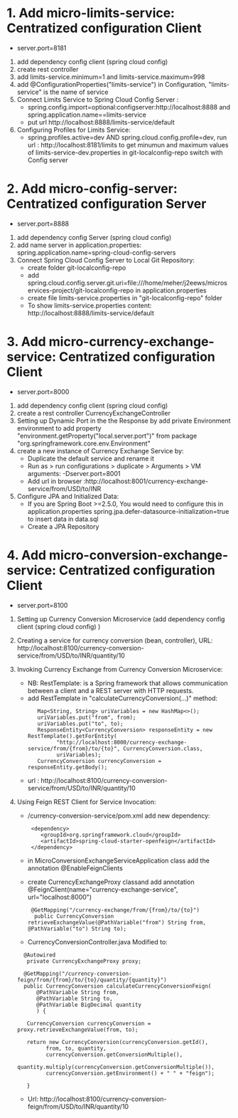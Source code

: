 # 1. Add micro-limits-service:  Centratized configuration Client #
  * server.port=8181
  1.  add dependency config client (spring cloud config)
  2. create rest controller
  3. add limits-service.minimum=1 and limits-service.maximum=998
  4. add @ConfigurationProperties("limits-service") in Configuration, "limits-service" is the name of service 
  5. Connect Limits Service to Spring Cloud Config Server :
     * spring.config.import=optional:configserver:http://localhost:8888 and spring.application.name==limits-service
     * put url http://localhost:8888/limits-service/default
  6. Configuring Profiles for Limits Service:
     * spring.profiles.active=dev AND spring.cloud.config.profile=dev,  run url : http://localhost:8181/limits to get minumun and maximum values of limits-service-dev.properties in git-localconfig-repo switch with Config server
  
# 2. Add micro-config-server: Centratized configuration Server #
  * server.port=8888
  1.  add dependency config Server (spring cloud config)
  2. add name server in application.properties:
  spring.application.name=spring-cloud-config-servers
  3. Connect Spring Cloud Config Server to Local Git Repository:
     * create folder git-localconfig-repo
     * add spring.cloud.config.server.git.uri=file:///home/meher/j2eews/microservices-project/git-localconfig-repo in application.properties
     * create  file limits-service.properties in "git-localconfig-repo" folder
     * To show limits-service.properties content: http://localhost:8888/limits-service/default
 
# 3. Add micro-currency-exchange-service:  Centratized configuration Client #  
  * server.port=8000
  1. add dependency config client (spring cloud config)  
  2. create a rest controller CurrencyExchangeController
  3. Setting up Dynamic Port in the the Response by add private Environment environment to add property "environment.getProperty("local.server.port")" from package "org.springframework.core.env.Environment"
  4. create a new instance of Currency Exchange Service by:
     * Duplicate the default service and rename it
     * Run as > run configurations > duplicate > Arguments > VM arguments: -Dserver.port=8001
     * Add url in browser :http://localhost:8001/currency-exchange-service/from/USD/to/INR
  5. Configure JPA and Initialized Data:
     * If you are Spring Boot >=2.5.0, You would need to configure this in application.properties spring.jpa.defer-datasource-initialization=true to insert data in data.sql
     * Create a JPA Repository
     
# 4. Add micro-conversion-exchange-service:  Centratized configuration Client #  
  * server.port=8100
  1. Setting up Currency Conversion Microservice (add dependency config client (spring cloud config) )
  2. Creating a service for currency conversion (bean, controller), URL: http://localhost:8100/currency-conversion-service/from/USD/to/INR/quantity/10
  3. Invoking Currency Exchange from Currency Conversion Microservice:
     - NB: RestTemplate: is a Spring framework that allows communication between a client and a REST server with HTTP requests.
     * add RestTemplate in "calculateCurrencyConversion(...)" method:
       ```  
          Map<String, String> uriVariables = new HashMap<>();
          uriVariables.put("from", from);
          uriVariables.put("to", to);
          ResponseEntity<CurrencyConversion> responseEntity = new RestTemplate().getForEntity(
                "http://localhost:8000/currency-exchange-service/from/{from}/to/{to}", CurrencyConversion.class,
                uriVariables);
          CurrencyConversion currencyConversion = responseEntity.getBody();
       ```   
      - url : http://localhost:8100/currency-conversion-service/from/USD/to/INR/quantity/10
  4. Using Feign REST Client for Service Invocation:   
     * /currency-conversion-service/pom.xml add new dependency:
		``` 
		 <dependency>
			<groupId>org.springframework.cloud</groupId>
			<artifactId>spring-cloud-starter-openfeign</artifactId>
		 </dependency>  
		 ```

     * in MicroConversionExchangeServiceApplication class add the annotation @EnableFeignClients
     * create CurrencyExchangeProxy classand add annotation @FeignClient(name="currency-exchange-service", url="localhost:8000")

         ```
          @GetMapping("/currency-exchange/from/{from}/to/{to}")
	       public CurrencyConversion retrieveExchangeValue(@PathVariable("from") String from, @PathVariable("to") String to);
	      ```
       
     * CurrencyConversionController.java Modified to:
     
      ```
        @Autowired
	     private CurrencyExchangeProxy proxy;
	
        @GetMapping("/currency-conversion-feign/from/{from}/to/{to}/quantity/{quantity}")
        public CurrencyConversion calculateCurrencyConversionFeign(
            @PathVariable String from,
            @PathVariable String to,
            @PathVariable BigDecimal quantity
            ) {
               
         CurrencyConversion currencyConversion = proxy.retrieveExchangeValue(from, to);
         
         return new CurrencyConversion(currencyConversion.getId(), 
               from, to, quantity, 
               currencyConversion.getConversionMultiple(), 
               quantity.multiply(currencyConversion.getConversionMultiple()), 
               currencyConversion.getEnvironment() + " " + "feign");
         
         }
      ``` 
  
      * Url: http://localhost:8100/currency-conversion-feign/from/USD/to/INR/quantity/10

